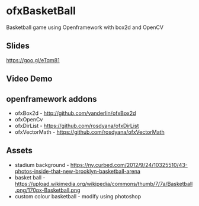 # ofxBasketBall
Basketball game using Openframework with box2d and OpenCV

## Slides
https://goo.gl/eTqm81

## Video Demo


## openframework addons
- ofxBox2d - http://github.com/vanderlin/ofxBox2d
- ofxOpenCv
- ofxDirList - https://github.com/rosdyana/ofxDirList
- ofxVectorMath - https://github.com/rosdyana/ofxVectorMath

## Assets
- stadium background - https://ny.curbed.com/2012/9/24/10325510/43-photos-inside-that-new-brooklyn-basketball-arena
- basket ball - https://upload.wikimedia.org/wikipedia/commons/thumb/7/7a/Basketball.png/170px-Basketball.png
- custom colour basketball - modify using photoshop
